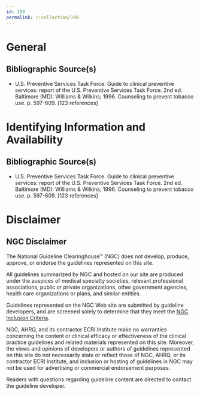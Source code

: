 ```yaml
---
id: 198
permalink: /:collection/198
---
```


# General

## Bibliographic Source(s)

- U.S. Preventive Services Task Force. Guide to clinical preventive services: report of the U.S. Preventive Services Task Force. 2nd ed. Baltimore (MD): Williams & Wilkins; 1996. Counseling to prevent tobacco use. p. 597-609. [123 references]

# Identifying Information and Availability

## Bibliographic Source(s)

- U.S. Preventive Services Task Force. Guide to clinical preventive services: report of the U.S. Preventive Services Task Force. 2nd ed. Baltimore (MD): Williams & Wilkins; 1996. Counseling to prevent tobacco use. p. 597-609. [123 references]

# Disclaimer

## NGC Disclaimer

The National Guideline Clearinghouse™ (NGC) does not develop, produce, approve, or endorse the guidelines represented on this site.

All guidelines summarized by NGC and hosted on our site are produced under the auspices of medical specialty societies, relevant professional associations, public or private organizations, other government agencies, health care organizations or plans, and similar entities.

Guidelines represented on the NGC Web site are submitted by guideline developers, and are screened solely to determine that they meet the [NGC Inclusion Criteria](/help-and-about/summaries/inclusion-criteria).

NGC, AHRQ, and its contractor ECRI Institute make no warranties concerning the content or clinical efficacy or effectiveness of the clinical practice guidelines and related materials represented on this site. Moreover, the views and opinions of developers or authors of guidelines represented on this site do not necessarily state or reflect those of NGC, AHRQ, or its contractor ECRI Institute, and inclusion or hosting of guidelines in NGC may not be used for advertising or commercial endorsement purposes.

Readers with questions regarding guideline content are directed to contact the guideline developer.

